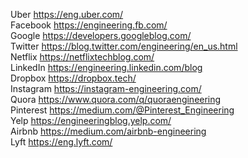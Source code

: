 Uber  https://eng.uber.com/  
Facebook	https://engineering.fb.com/  
Google		https://developers.googleblog.com/  
Twitter		https://blog.twitter.com/engineering/en_us.html  
Netflix		https://netflixtechblog.com/  
LinkedIn	https://engineering.linkedin.com/blog  
Dropbox		https://dropbox.tech/  
Instagram	https://instagram-engineering.com/  
Quora		https://www.quora.com/q/quoraengineering  
Pinterest	https://medium.com/@Pinterest_Engineering  
Yelp		https://engineeringblog.yelp.com/  
Airbnb		https://medium.com/airbnb-engineering  
Lyft		https://eng.lyft.com/  
